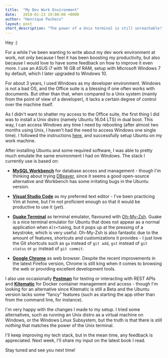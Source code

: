 ```yaml
---
title:  "My Dev Work Environment"
date:   2018-01-23 19:00:00 +0000
author: "Henrique Pacheco"
layout: post
short_description: "The power of a Unix terminal is still unreachable!"
---
```


Hey :)

For a while I've been wanting to write about my dev work environment at work, not only because I feel it has been boosting my productivity, but also because I would love to have some feedback on how to improve it even more. I use an ASUS i7 with 16 GB of RAM, setup with Microsoft Windows 7 by default, which I later upgraded to Windows 10.

For about 3 years, I used Windows as my developer environment. Windows is not a bad OS, and the Office suite is a blessing if one often works with documents. But other than that, when compared to a Unix system (mainly from the point of view of a developer), it lacks a certain degree of control over the machine itself.

As I didn't want to shatter my access to the Office suite, the first thing I did was to install a Unix distro (namely Ubuntu 16.04 LTS) in dual boot. This way, I can access Windows any time I need by rebooting (after almost two months using Unix, I haven't had the need to access Windows one single time). I followed the instructions [here][dual-boot-link], and successfully setup Ubuntu on my work machine.

After installing Ubuntu and some required software, I was able to pretty much emulate the same environment I had on Windows. The stack I currently use is based on:
* **[MySQL Workbench][workbench-link]** for database access and management - though I'm thinking about trying [DBeaver][dbeaver-link], since it seems a good open-source alternative and Workbench has some irritating bugs in the Ubuntu version.

* **[Visual Studio Code][vscode-link]** as my preferred text editor - I've been practicing Vim at home, but I'm not proficient enough so that it would be productive to use it (_yet_). 

* **[Guake Terminal][guake-link]** as terminal emulator, flavoured with [Oh-My-Zsh][ohmyzsh-link]. Guake is a nice terminal emulator for Ubuntu that does not appear as a normal application when `Alt+Tab`ing, but it pops up at the pressing of a keystroke, which is very useful.
Oh-My-Zsh is also fantastic due to the amount of features, shortcuts and customizations it provides - I just love the Git shortcuts such as `ga` instead of `git add`, `gst` instead of `git status` or `gc` instead of `git commit`.

* **[Google Chrome][chrome-link]** as web browser. Despite the recent improvements in the latest Firefox version, Chrome is still king when it comes to browsing the web or providing excellent development tools.

I also use occasionally **[Postman][postman-link]** for testing or interacting with REST APIs and **[Kitematic][kitematic-link]** for Docker container management and access - though I'm looking for an alternative since Kitematic is still a Beta and the Ubuntu version lacks some "fancy" features (such as starting the app other than from the command line, for instance).

I'm very happy with the changes I made to my setup. I tried some alternatives, such as running an Unix distro as a virtual machine on Windows, or the Windows Linux Subsystem, but the truth is that there is still _nothing_ that matches the power of the Unix terminal.

I'll keep improving my tech stack, but in the mean time, any feedback is appreciated. Next week, I'll share my input on the latest book I read. 

Stay tuned and see you next time!


[dual-boot-link]: https://www.tecmint.com/install-ubuntu-16-04-alongside-with-windows-10-or-8-in-dual-boot/
[dbeaver-link]: https://dbeaver.jkiss.org/
[ohmyzsh-link]: https://github.com/robbyrussell/oh-my-zsh
[postman-link]: https://www.getpostman.com/
[kitematic-link]: https://kitematic.com/
[guake-link]: http://guake.org/
[vscode-link]: https://code.visualstudio.com/
[workbench-link]: https://www.mysql.com/products/workbench/
[chrome-link]: https://www.google.ca/chrome/browser/desktop/index.html
